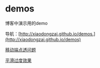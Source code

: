 # demos
博客中演示用的demo

导航：[http://xiaodongzai.github.io/demos.](http://xiaodongzai.github.io/demos)

<a href="view/app_click_delay.html" target="_blank">移动端点透问题</a>

<a href="weight/cssTranslate/index.html" target="_blank">平滑过度效果</a>